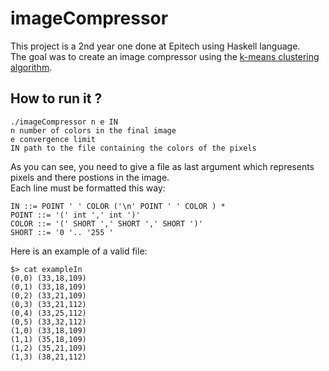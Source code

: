 # imageCompressor
This project is a 2nd year one done at Epitech using Haskell language.  
The goal was to create an image compressor using the [k-means clustering algorithm](https://en.wikipedia.org/wiki/K-means_clustering).

## How to run it ?  
```
./imageCompressor n e IN
n number of colors in the final image
e convergence limit
IN path to the file containing the colors of the pixels
```
As you can see, you need to give a file as last argument which represents pixels and there postions in the image.  
Each line must be formatted this way:
```
IN ::= POINT ' ' COLOR ('\n' POINT ' ' COLOR ) *
POINT ::= '(' int ',' int ')'
COLOR ::= '(' SHORT ',' SHORT ',' SHORT ')'
SHORT ::= '0 '.. '255 '
```
Here is an example of a valid file:  
```
$> cat exampleIn
(0,0) (33,18,109)
(0,1) (33,18,109)
(0,2) (33,21,109)
(0,3) (33,21,112)
(0,4) (33,25,112)
(0,5) (33,32,112)
(1,0) (33,18,109)
(1,1) (35,18,109)
(1,2) (35,21,109)
(1,3) (38,21,112)
```
